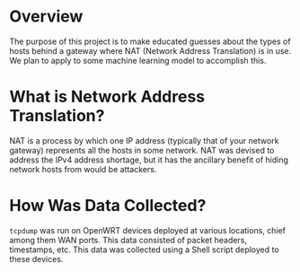 # Overview

The purpose of this project is to make educated guesses
about the types of hosts behind a gateway where NAT (Network Address Translation) 
is in use. We plan to apply to some machine learning model to accomplish this.

# What is Network Address Translation?

NAT is a process by which one IP address (typically that of your network gateway) represents
all the hosts in some network. NAT was devised to address the IPv4 address shortage, but it has the ancillary benefit of hiding network hosts from would be attackers.

# How Was Data Collected?

`tcpdump` was run on OpenWRT devices deployed at various locations, chief among them WAN ports. This data consisted of packet headers, timestamps, etc. This data was collected using a Shell script deployed to these devices.
